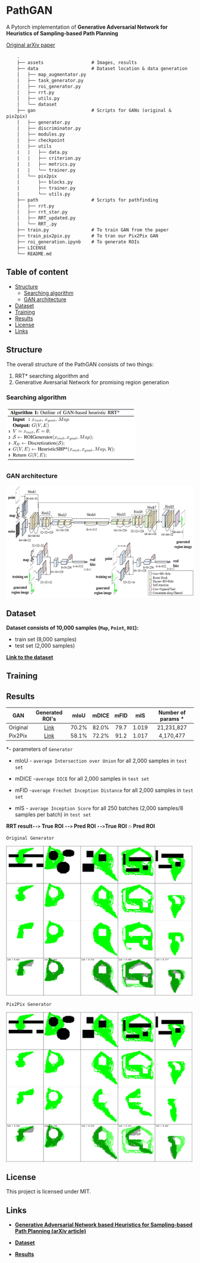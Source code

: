 PathGAN
======================
A Pytorch implementation of **Generative Adversarial Network for Heuristics of Sampling-based Path Planning**

[Original arXiv paper](https://arxiv.org/pdf/2012.03490.pdf)

```
    .
    ├── assets                  # Images, results
    ├── data                    # Dataset location & data generation
    │   ├── map_augmentator.py  
    │   ├── task_generator.py   
    │   ├── roi_generator.py 
    │   ├── rrt.py
    │   ├── utils.py 
    │   └── dataset
    ├── gan                     # Scripts for GANs (original & pix2pix)
    │   ├── generator.py        
    │   ├── discriminator.py    
    │   ├── modules.py          
    │   ├── checkpoint            
    │   ├── utils
    |   |   ├── data.py
    |   |   ├── criterion.py
    |   |   ├── metrics.py
    |   |   └── trainer.py
    │   └── pix2pix
    |       ├── blocks.py
    |       ├── trainer.py
    |       └── utils.py
    ├── path                    # Scripts for pathfinding
    │   ├── rrt.py              
    │   ├── rrt_star.py         
    │   ├── RRT_updated.py 
    │   └── RRT_.py  
    ├── train.py                # To train GAN from the paper 
    ├── train_pix2pix.py        # To tran our Pix2Pix GAN 
    ├── roi_generation.ipynb    # To generate ROIs
    ├── LICENSE
    └── README.md
```

## Table of content

- [Structure](#structure)
  - [Searching algorithm](#searching-algorithm)
  - [GAN architecture](#gan-architecture)
- [Dataset](#dataset)
- [Training](#training)
- [Results](#results)
- [License](#license)
- [Links](#links)


## Structure

The overall structure of the PathGAN consists of two things:
1) RRT* searching algorithm and
2) Generative Aversarial Network for promising region generation 

### Searching algorithm

<a><img src="assets/gan_rrt.png" align="center" height="150px" width="350px"/></a>

### GAN architecture

<a><img src="assets/detailed_gan.jpg" align="center" height="300px" width="600px"/></a>

## Dataset

**Dataset consists of 10,000 samples (`Map`, `Point`, `ROI`):**
- train set (8,000 samples)
- test set (2,000 samples)

**[Link to the dataset](https://disk.yandex.ru/d/mgf5wtQrld0ygQ)**

## Training

## Results

| GAN           | Generated ROI's |      mIoU     |    mDICE    |    mFID    |    mIS    | Number of params * |
| ------------- |:--------------:|:-------------:|:-----------:|:----------:|:---------:|:------------------:| 
| Original      |[Link](https://disk.yandex.ru/d/mEv-kuVkGcV40Q)|    70.2%      |    82.0%    |    79.7    |   1.019   |     21,231,827     |
| Pix2Pix       |[Link](https://disk.yandex.ru/d/mEv-kuVkGcV40Q)|    58.1%      |    72.2%    |    91.2    |   1.017   |      4,170,477     |

*- parameters of `Generator`

- mIoU - `average Intersection over Union` for all 2,000 samples in `test set`

- mDICE -`average DICE` for all 2,000 samples in `test set`

- mFID -`average Frechet Inception Distance` for all 2,000 samples in `test set`

- mIS - `average Inception Score` for all 250 batches (2,000 samples/8 samples per batch) in `test set`

**RRT result`-->` True ROI `-->` Pred ROI `-->`True ROI ∩ Pred ROI**

`Original Generator`
<a><div title="Original">
    <img title="Original" alt="Alt text" src="assets/results.png" align="center" height="400px" width="500px"/>
</div></a>

`Pix2Pix Generator`
<a><div title="Pix2Pix">
    <img title="Pix2Pix" alt="Alt text" src="assets/pixresult.png" align="center" height="400px" width="500px"/>
</div></a>

## License

This project is licensed under MIT.

## Links

* **[Generative Adversarial Network based Heuristics for Sampling-based Path Planning (arXiv article)](https://arxiv.org/pdf/2012.03490.pdf)**

* **[Dataset](https://disk.yandex.ru/d/mgf5wtQrld0ygQ)**

* **[Results](https://disk.yandex.ru/d/mEv-kuVkGcV40Q)**
